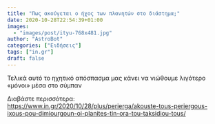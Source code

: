 ```yaml
---
title: "Πως ακούγεται ο ήχος των πλανητών στο διάστημα;"
date: 2020-10-28T22:54:39+01:00
images:
  - "images/post/ityu-768x481.jpg"
author: "AstroBot"
categories: ["Ειδήσεις"]
tags: ["in.gr"]
draft: false
---
```


Τελικά αυτό το ηχητικό απόσπασμα μας κάνει να νιώθουμε λιγότερο «μόνοι» μέσα στο σύμπαν

Διαβάστε περισσότερα: https://www.in.gr/2020/10/28/plus/perierga/akouste-tous-periergous-ixous-pou-dimiourgoun-oi-planites-tin-ora-tou-taksidiou-tous/
